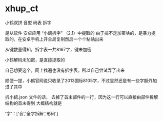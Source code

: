# xhup_ct
小鹤双拼 音型 码表 拆字


是从软件 安卓应用 “小鹤拆字” （2.1）中提取的
由于搞不定加密啥的，是暴力提取的，在安卓手机上开全局复制然后一个个粘贴出来

从键数量得知，拆字表一共8167字，键未加密

小鹤解码未加密，是直接提取的

自己想要这个，网上找遍也没有拆字表，所以自己尝试弄了出来





顺便一提，小鹤官网说只收录了2013国标8105字，不过显然还是有一些字额外加进了其中




拆小鹤.json 文件的话， 去掉了首末部件的一行，因为这一行可以直接由部件拆解结构的首末得到
大概结构就是

'字'：['音','全字拆解','形码']
